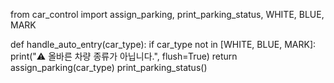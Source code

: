 from car_control import assign_parking, print_parking_status, WHITE, BLUE, MARK

def handle_auto_entry(car_type):
    if car_type not in [WHITE, BLUE, MARK]:
        print("⚠️ 올바른 차량 종류가 아닙니다.", flush=True)
        return
    assign_parking(car_type)
    print_parking_status()
